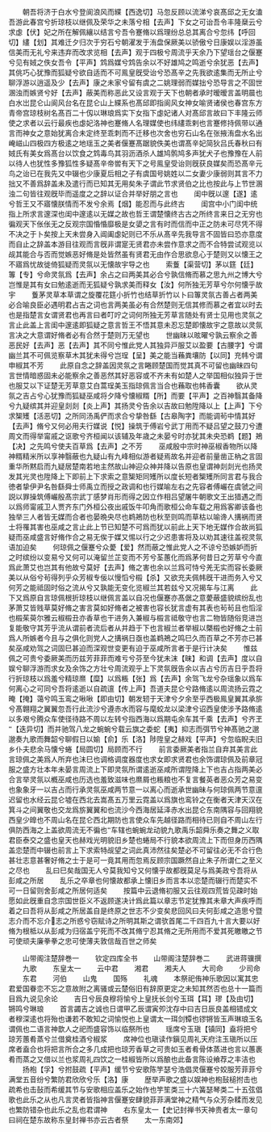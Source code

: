 <!-- { "loadSidebar": true } -->
　　朝吾将济于白水兮登阆浪风而緤【西逸切】马忽反顾以流涕兮哀髙邱之无女溘吾游此春宫兮折琼枝以继佩及荣华之未落兮相【去声】下女之可诒吾令丰隆椉云兮求虙【伏】妃之所在解佩纕以结言兮吾令蹇脩以爲理纷总总其离合兮忽纬【呼回切】繣【划】其难迁夕归次于穷石兮朝濯发于洧盘保厥美以骄傲兮日康娱以淫游虽信美而无礼兮来违弃而改求览相【去声】观于四极兮周流乎天余乃下望瑶台之偃蹇兮见有娀之佚女吾令【平声】鸩爲媒兮鸩告余以不好雄鸠之鸣逝兮余犹恶【去声】其佻巧心犹豫而狐疑兮欲自适而不可鳯皇旣受诒兮恐髙辛之先我欲逺集而无所止兮聊浮游以逍遥及少【去声】康之未家兮留有虞之二姚理弱而媒拙兮恐导言之不固世溷浊而嫉贤兮好【去声】蔽美而称恶此又设言观于天下也朝者承时暧暧言盖明晨也白水岀昆仑山阆风台名在昆仑山上緤系也髙邱即指阆风女神女喻贤诸侯也春宫东方青帝宫琼枝树名髙百二十仭以琳琅爲实下女指下虙妃诸人对髙邱言故曰下丰隆云师使之求者以云行最疾也虙妃洛神也蹇脩人名理媒使也纬繣乖剌也言蹇修持佩带以通言而神女之意始犹离合未定终至乖刺而不迁移也次舍也穷石山名在张掖洧盘水名出崦嵫山四极四方极逺之地瑶玉之美者偃蹇髙踞貌佚美也谓髙辛妃简狄吕氏春秋曰有娀氏有美女爲髙台以饮食之鸩毒鸟其羽沥酒杀人雄鸠鹘鸠多声犹犬子也豫豫在人前以待人也犹性多豫狐性多疑髙辛帝喾有天下之号鳯皇受诒则旣获良媒矣而恐髙辛元鸟之诒已在我先又中辍也少康夏后相之子有虞国号姚姓以二女妻少康弱则其言不力拙又不善爲辞盖未及遣行而已知其无用矣朱子谓此节求贤伯之比也按此与上节世溷浊二句皆往观旣毕而遥度之之辞以证合并举好朋之言也
　　闺中旣以邃【遂】逺兮哲王又不寤懐朕情而不发兮余焉【烟】能忍而与此终古
　　闺宫中小门闺中统指上所求言邃深也闺中邃逺以无媒之故也哲王谓楚懐终古古之所终言来日之无穷也徧观天下伥伥无之反观宗国惛惛靡极是女嬃之言有时而信而中正之防未可尽凭不得不决之于卜矣按上天未尝身入阊阖虙妃则已不乐从髙辛先我导言不固皆曰恐亦意度而自止之辞盖本游目往观而言旣非谓寔无贤君亦未尝作意求之而不合特尝试观览以觇其能合与否而觉嫉恶好脩是处皆然虽有贤君无由作合思欲息心于楚则又以懐王之不寤爲忧故徙倚狐疑而灵氛以无懐故宇导之也
　　索藑【渠营切】茅以筳【廷】篿【专】兮命灵氛爲【去声】余占之曰两美其必合兮孰信脩而慕之思九州之博大兮岂惟是其有女曰勉逺逝而无狐疑兮孰求美而释女【汝】何所独无芳草兮尔何懐乎故宇
　　藑茅灵草本草谓之旋覆花筳小折竹也结草折竹以卜曰篿灵氛古善占者两美必合喻良臣必遇明君占吉之词也言两美虽必有合然楚则无信其修而慕之者宜以时去也是指楚言女谓贤君也再言曰者叮咛之词何所独无芳草言随处有贤士见用也灵氛之言止此盖上言闺中邃逺即狐疑之意言哲王不悟其意未忍忘楚即懐故宇之意故以灵氛言决之大意谓好脩者必有合然于楚则万无望也
　　世幽昧以昡曜兮孰云察余之善恶民好【去声】恶【去声】其不同兮惟此党人其独异戸服艾以盈要【古腰字】兮谓幽兰其不可佩览察草木其犹未得兮岂珵【呈】美之能当蘓粪壤防【以同】充帏兮谓申椒其不芳
　　此原自念之辞盖因灵氛之言睠顾楚国而觉其真不可留也幽昧四句言世情暗惑固未必能察余之善恶然其好恶容或不齐未有如楚人之举国相似独异于世也服艾以下证楚无芳草意艾白蒿珵美玉指琼佩言当合也蘓取也帏香囊
　　欲从灵氛之吉占兮心犹豫而狐疑巫咸将夕降兮懐椒糈【所】而要【平声】之百神翳其备降兮九疑缤其并迎皇剡剡【炎上声】其扬灵兮告余以吉故曰勉陞降以上【上声】下兮求榘矱【活恶切】之所同汤禹俨而求合兮挚咎繇【古皋陶字】而能调茍中情其好【去声】脩兮又何必用夫行媒说【悦】操筑于傅岩兮武丁用而不疑吕望之鼓刀兮遭周文而得举甯戚之讴歌兮齐桓闻以该辅及年歳之未晏兮时亦犹其未央恐鹈【题】鴂【决】之先鸣兮使夫百草爲【去声】之不芳
　　巫咸殷中宗时神巫椒香物所以降神糈精米所以享神翳蔽也九疑山有九峰相似游者疑焉故名并迎者前量凿正枘之言固重华所黙启而九疑居楚南若地主然故山神迎众神并降以告原也皇谓神剡剡光也扬灵发其光灵也陞降上下即前上下求索之意榘矩同矱所以度长短者榘矱所同言君与我合徳者挚伊尹名咎繇舜士师禹立而授之政调和也行媒喻左右之先容者傅巗在虞虢之间説以罪操筑傅巗殷髙宗武丁感梦肖形而得之因立作相吕望屠牛朝歌文王出猎遇之而以爲师甯戚卫人贾齐东门外桓公夜出戚饭牛叩角而歌桓公命车载之用爲客卿该备也独举三人者皆无媒而合者也晏晩央尽也鹈鴂防也秋至则鸣而草枯以喻谗人搆祸而贤士将罹其害也巫咸之言止此上节已知楚不可爲而犹以前此上天下地无媒作合故尚狐疑而巫咸盛言好脩作合之易无俟于媒又惕以行之少迟患害将及以劝其速往盖视灵氛语加迫矣
　　何琼佩之偃蹇兮众薆【爱】然而蔽之惟此党人之不谅兮恐嫉妒而折之时缤纷以变易兮又何可以淹留兰芷变而不芳兮荃蕙化而爲茅何昔日之芳草兮今直爲此萧艾也岂其有他故兮莫好【去声】脩之害也余以兰爲可恃兮羌无实而容长委厥美以从俗兮茍得列乎众芳椒专佞以慢慆兮榝【杀】又欲充夫佩帏旣干进而务入兮又何芳之能祗固时俗之流从兮又孰能无变化览椒兰其若兹兮又况揭车与江离
　　此下又爲原自言琼佩根折琼枝以继佩言盖以自况也偃蹇亦髙倨之意薆蔽盛貌缤纷乱也茅萧艾皆贱草莫好脩之害言莫如好脩者之被害也容长犹言虚有其表也茍茍且也慆淫也榝茱萸尔雅云椒榝丑亦香草也干进务入兼椒与榝言祗敬守也言二物皆随俗竞进岂复能敬守其芳乎流从谓前者流后者从并趋于下也言椒兰者举椒以槩榝也好脩之士前爲人所嫉者今且与之俱化则党人之搆祸日亟也盖鹈鴂之鸣巳久而百草之不芳亦已甚矣巫咸劝驾之词固巳甚迫而深观世变更有迫于巫咸所言者于是行计决矣
　　惟兹佩之可贵兮委厥美而历兹芳菲菲而难亏兮芬至今犹未沫【昧】和调【去声】度以自娱兮聊浮游而求女及余饰之方壮兮周流观乎上下灵氛旣告余以吉占兮历吉日乎吾将行折琼枝以爲羞兮精琼爢【糜】以爲粻【张】爲【去声】余驾飞龙兮杂瑶象以爲车何离心之可同兮吾将逺逝以自疏邅【传上声】吾道夫昆仑兮路脩逺以周流扬云霓之晻【掩】蔼兮鸣玉鸾之啾啾【即由切】朝发轫于天津兮夕余至乎西极鳯皇翼其承旂兮髙翺翔之翼翼忽吾行此流沙兮遵赤水而容与麾蛟龙以梁津兮诏西皇使涉予路脩逺以多艰兮腾众车使径待路不周以左转兮指西海以爲期屯余车其千乘【去声】兮齐玊【迭异切】而并驰驾八龙之蜿蜿兮载云旗之委蛇【夷】抑志而弭节兮神髙驰之邈邈奏九歌而舞韶兮聊假日以媮【俞】乐【洛】陟陞皇之赫戏【平声】兮忽临睨夫旧乡仆夫悲余马懐兮蜷【局圆切】局顾而不行
　　前言委厥美者指兰自弃其美言此言琼佩之美爲人所弃也沬巳也调格调度器度也求女即求贤君也余饰谓琼佩及前章冠服之盛方壮本年未晏言周流上下即灵氛所谓逺逝巫咸所谓陞降上下也吉占指两美必合言举灵氛以槪巫咸也历选也羞致滋味也爢屑也粻粮也不复言餐英者恶众芳之易变也象象牙一以吉占而行承灵氛巫咸两节意一以离心而逝承世幽昧与何琼佩两节意邅迟留也水经云昆仑墟在西北去嵩髙五万里云霓盖以爲旗也鸾铃之在衡者天津天汉在箕斗之间翼敬也交龙爲旂翼翼和也流沙今西海居延泽赤水出昆仑东南隅容与回翔貌西皇少皥也不周山名在昆仑西北期防也言使众车先越径路而相待已则自不周山左行俱防西海之上盖欲周流无不徧也车辖也蜿蜿龙动貌九歌禹乐韶舜乐奏之舞之义取君臣泰交之盛也皇天也赫戏光明貌旧乡楚也蜷局不行貌本欲周流上下而但身历西隅盖恋楚而中辍也前言上下求索特觇望之词此真沛然往矣楚必不可留往必无不合行色甚壮志意甚奢好脩之士于是可一竟其用而忽焉反顾宗国蹶然自止朱子所谓仁之至义之尽也
　　乱曰巳矣哉国无人兮莫我知兮又何懐乎故都旣莫足与爲美政兮吾将从彭咸之所居
　　乱乐之卒章也何懐故都承上懐旧乡而言本以恋楚而辍行而楚实不可一日留则舍彭咸之所居何适矣
　　按篇中云退脩初服又云往观四荒皆见疎时始愿如此旣重自念宗国世臣义不返顾遂决计爲此篇以章志节定犹豫其未章大声疾呼而着之曰吾将从彭咸之所居盖自是终原之世志不少变矣悲回风曰夫何彭咸之造思兮暨志介而不忘介志之所惑兮窃赋诗之所明其斯之谓欤首尾二千四百九十言大要以好脩为根柢以从彭咸为归宿盖宁死而不改其脩宁忍其脩之无所用而不爱其死皦皦之节可使顽夫廉拳拳之忠可使薄夫敦信哉百世之师矣








　　山带阁注楚辞巻一
　　钦定四库全书
　　山带阁注楚辞巻二
　　武进蒋骥撰
　　九歌
　　东皇太一
　　云中君
　　湘君
　　湘夫人
　　大司命
　　少司命
　　东君
　　河伯
　　山鬼
　　国殇
　　礼魂
　　本祭祀侑神乐歌因以寓其忠君爱国眷恋不忘之意故附之离骚或云楚俗旧有辞原更定之未知其然否也总十一篇而目爲九说见余论
　　吉日兮辰良穆将愉兮上皇抚长剑兮玉珥【耳】璆【及由切】锵鸣兮琳琅
　　首言蠲吉之诚也日谓甲乙辰谓寅夘沈存中曰吉日辰良盖相错成文者穆深逺也将殆也谦若不敢知之词愉悦也上皇谓太一珥剑镡也镠锵皆玉声琳琅玉名谓佩也二语言神歆人之祀而盛容饰以临祭所也
　　瑶席兮玉瑱【镇同】盍将把兮琼芳蕙肴蒸兮兰借奠桂酒兮椒浆
　　席神位也瑱读作鎭见周礼天府注玉瑱所以压席者盍合也将把言所合之多几成把也琼芳香草之可贵如玉者肴骨体蒸进也言以蕙裹肴而蒸之又借以兰也浆周礼四饮之一桂椒皆所以爲酿也此备言陈设飨荐之丰洁也
　　扬枹【孚】兮拊鼓疏【平声】缓节兮安歌陈竽瑟兮浩倡灵偃蹇兮姣服芳菲菲兮满堂五音纷兮繁防君欣欣兮乐【洛】康
　　歴举声歌之盛以娱神也枹鼔槌拊击也疏希也击鼔而希缓其节与安歌相应盖乐之始作也竽笙类三十六簧瑟琴类二十五弦倡歌也此乐之从也凡言灵者皆指神言偃蹇安肆貌菲菲满堂神之精气与众芳杂糅而发见也繁防错杂也此乐之乱也君谓神
　　右东皇太一【史记封禅书天神贵者太一章句曰祠在楚东故称东皇封禅书亦云古者祭
　　太一东南郊】
